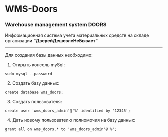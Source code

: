 # WMS-Doors
### Warehouse management system DOORS
Информационная система учета материальных средств на складе организации **"ДверейДешевлеНеБывает"**

---
Для создания базы данных необходимо:
1. Открыть консоль mySql:
```shell
sudo mysql --password
```
2. Создать базу данных:
```roomsql
create database wms_doors;
```
3. Создать пользователя:
```roomsql
create user 'wms_doors_admin'@'%' identified by '12345'; 
```
4. Дать новому пользователю полномочия на базу данных:
```roomsql
grant all on wms_doors.* to 'wms_doors_admin'@'%';
```